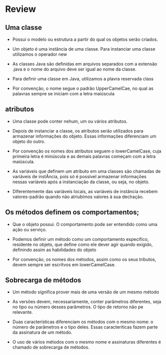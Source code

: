 # Review

## Uma classe
- Possui o modelo ou estrutura a partir do qual os objetos serão criados.

- Um objeto é uma instância de uma classe. Para instanciar uma classe utilizamos o operador new


- As classes Java são definidas em arquivos separados com a extensão .java e o nome do arquivo deve ser igual ao nome da classe.

- Para definir uma classe em Java, utilizamos a plavra reservada class	

- Por convenção, o nome segue o padrão UpperCamelCae, no qual as palavras sempre se iniciam com a letra maiúscula

## atributos 

- Uma classe pode conter nehum, um ou vários atributos.

- Depois de instanciar a classe, os atributos serão utilizados para armazenar informações do objeto. Essas informações diferenciam um objeto do outro.

- Por convenção os nomes dos atributos seguem o lowerCamelCase, cuja primeira letra é minúscula e as demais palavras começam com a letra maiúscula.

- As variáveis que definem um atributo em uma classes são chamadas de variáveis de instÂncia, pois só é possível armazenar informações nessas variáveis após a instanciação da classe, ou seja, no objeto.

- DIferentemente das variáveis locais, as variáveis de instância recebem valores-padrão quando não atriubímos valores à sua declração.

## Os métodos definem os comportamentos;
- Que o objeto possui. O comportamento pode ser entendido como uma ação ou serviço.

- Podemos definir um método como um comportamento específico, residente no objeto, que define como ele dever agir quando exigido, definindo assim as habilidades do objeto

- Por convenção, os nomes dos métodos, assim como os seus tributos, devem sempre ser escritvos em lowerCamelCase.

## Sobrecarga de métodos

- Um método significa prover mais de uma versão de um mesmo método
- As versões devem, necessariamente, conter parâmetros diferentes, seja no tipo ou número desses parâmetros. O tipo de retorno não pe relevante.

- Duas características diferenciam os métodos com o mesmo nome: o número de parâmetros e o tipo deles. Essas caracteríticas fazem parte da assinatura de um método.
- O uso de vários métodos com o mesmo nome e assinaturas diferentes é chamado de sobrecarga de métodos.
































